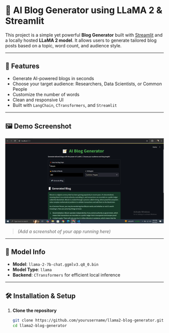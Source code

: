 # 📝 AI Blog Generator using LLaMA 2 & Streamlit

This project is a simple yet powerful **Blog Generator** built with [Streamlit](https://streamlit.io/) and a locally hosted **LLaMA 2 model**. It allows users to generate tailored blog posts based on a topic, word count, and audience style.

---

## 🚀 Features

- Generate AI-powered blogs in seconds
- Choose your target audience: Researchers, Data Scientists, or Common People
- Customize the number of words
- Clean and responsive UI
- Built with `LangChain`, `CTransformers`, and `Streamlit`

---

## 🖼️ Demo Screenshot

![Demo Screenshot](blog_generator.PNG)

> *(Add a screenshot of your app running here)*

---

## 🧠 Model Info

- **Model**: `llama-2-7b-chat.ggmlv3.q8_0.bin`
- **Model Type**: `llama`
- **Backend**: `CTransformers` for efficient local inference

---

## 🛠️ Installation & Setup

1. **Clone the repository**  
   ```bash
   git clone https://github.com/yourusername/llama2-blog-generator.git
   cd llama2-blog-generator
